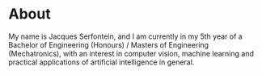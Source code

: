 # About

My name is Jacques Serfontein, and I am currently in my 5th year of a Bachelor of Engineering (Honours) / Masters of Engineering (Mechatronics), with an interest in computer vision, machine learning and practical applications of artificial intelligence in general.

